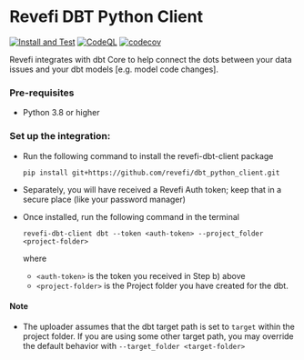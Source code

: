 # Revefi DBT Python Client

[![Install and Test](https://github.com/revefi/dbt_python_client/actions/workflows/install_and_test.yaml/badge.svg)](https://codecov.io/gh/revefi/dbt_python_client)
[![CodeQL](https://github.com/revefi/dbt_python_client/actions/workflows/github-code-scanning/codeql/badge.svg)](https://github.com/revefi/dbt_python_client/actions/workflows/github-code-scanning/codeql)
[![codecov](https://codecov.io/gh/revefi/dbt_python_client/graph/badge.svg?token=A6YWWOWA6L)](https://codecov.io/gh/revefi/dbt_python_client)

Revefi integrates with dbt Core to help connect the dots between your data issues and your dbt
models [e.g. model code changes].

### Pre-requisites
- Python 3.8 or higher

### Set up the integration:

- Run the following command to install the revefi-dbt-client package
  ```shell
  pip install git+https://github.com/revefi/dbt_python_client.git
  ```

- Separately, you will have received a Revefi Auth token; keep that in a secure place (like your password manager)

- Once installed, run the following command in the terminal
  ```shell
  revefi-dbt-client dbt --token <auth-token> --project_folder <project-folder>
  ```
  where 
  - `<auth-token>` is the token you received in Step b) above
  - `<project-folder>` is the Project folder you have created for the dbt.

#### Note

- The uploader assumes that the dbt target path is set to `target` within the project folder. If you are using some other
target path, you may override the default behavior with `--target_folder <target-folder>`
